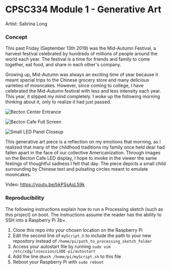 # CPSC334 Module 1 - Generative Art
Artist: Sabrina Long

### Concept

This past Friday (September 13th 2019) was the Mid-Autumn Festival, a harvest festival celebrated by hundreds of millions of people around the world each year. The festival is a time for friends and family to come together, eat food, and share in each other's company.

Growing up, Mid-Autumn was always an exciting time of year because it meant special trips to the Chinese grocery store and many delicious varieties of mooncakes. However, since coming to college, I have celebrated the Mid-Autumn festival with less and less intensity each year. This year, it slipped my mind completely. I woke up the following morning thinking about it, only to realize it had just passed.

![Becton Center Entrance](https://github.com/slongarama/cpsc334-generative-art/tree/master/images/becton_entrance)

![Becton Cafe Full Screen](https://github.com/slongarama/cpsc334-generative-art/tree/master/images/full_display)

![Small LED Panel Closeup](https://github.com/slongarama/cpsc334-generative-art/tree/master/images/small_closeup)

This generative art piece is a reflection on my emotions that morning, as I realized that many of the childhood traditions my family once held dear had fallen apart in the face of our collective Americanization. Through images on the Becton Cafe LED display, I hope to invoke in the viewer the same feelings of thoughtful sadness I felt that day. The piece depicts a small child surrounding by Chinese text and pulsating circles meant to emulate mooncakes.

Video: https://youtu.be/bkPSsAsL59k

### Reproducibility

The following instructions explain how to run a Processing sketch (such as this project) on boot. The instructions assume the reader has the ability to SSH into a Raspberry Pi 3b+.

1. Clone this repo into your chosen location on the Raspberry Pi
2. Edit the second line of ```myScript.h``` to include the path to your new repository instead of ```/home/pi/path_to_processing_sketch_folder```
3. Access your autostart file by running ```sudo vim /etc/xdg/lxsession/LXDE-pi/autostart```
4. Add the line ```@bash /home/pi/myScript.sh``` to this file
5. Reboot your Raspberry Pi with ```sudo reboot```
